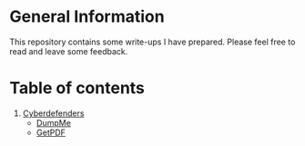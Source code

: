 # General Information  

This repository contains some write-ups I have prepared. Please feel free to read and leave some feedback.

# Table of contents
1. [Cyberdefenders](https://cyberdefenders.org/)
    - [DumpMe](./DumpMe/DumpMe.md)
    - [GetPDF](./GetPDF/GetPDF.md)